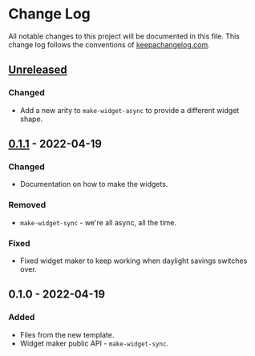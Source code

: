 # Change Log
All notable changes to this project will be documented in this file. This change log follows the conventions of [keepachangelog.com](http://keepachangelog.com/).

## [Unreleased]
### Changed
- Add a new arity to `make-widget-async` to provide a different widget shape.

## [0.1.1] - 2022-04-19
### Changed
- Documentation on how to make the widgets.

### Removed
- `make-widget-sync` - we're all async, all the time.

### Fixed
- Fixed widget maker to keep working when daylight savings switches over.

## 0.1.0 - 2022-04-19
### Added
- Files from the new template.
- Widget maker public API - `make-widget-sync`.

[Unreleased]: https://github.com/your-name/taxonomi/compare/0.1.1...HEAD
[0.1.1]: https://github.com/your-name/taxonomi/compare/0.1.0...0.1.1
